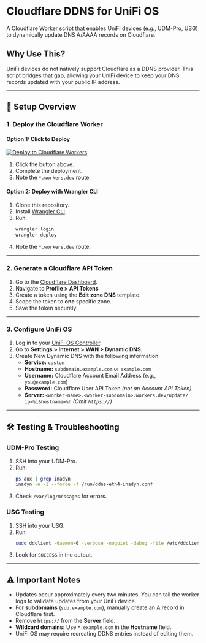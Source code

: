 # Cloudflare DDNS for UniFi OS

A Cloudflare Worker script that enables UniFi devices (e.g., UDM-Pro, USG) to dynamically update DNS A/AAAA records on Cloudflare.

## Why Use This?

UniFi devices do not natively support Cloudflare as a DDNS provider. This script bridges that gap, allowing your UniFi device to keep your DNS records updated with your public IP address.

---

## 🚀 **Setup Overview**

### 1. **Deploy the Cloudflare Worker**

#### **Option 1: Click to Deploy**
[![Deploy to Cloudflare Workers](https://deploy.workers.cloudflare.com/button)](https://deploy.workers.cloudflare.com/?url=https://github.com/willswire/unifi-ddns)

1. Click the button above.
2. Complete the deployment.
3. Note the `*.workers.dev` route.

#### **Option 2: Deploy with Wrangler CLI**
1. Clone this repository.
2. Install [Wrangler CLI](https://developers.cloudflare.com/workers/wrangler/install-and-update/).
3. Run:
   ```sh
   wrangler login
   wrangler deploy
   ```
4. Note the `*.workers.dev` route.

---

### 2. **Generate a Cloudflare API Token**

1. Go to the [Cloudflare Dashboard](https://dash.cloudflare.com/).
2. Navigate to **Profile > API Tokens**
3. Create a token using the **Edit zone DNS** template.
4. Scope the token to **one** specific zone.
5. Save the token securely.

---

### 3. **Configure UniFi OS**

1. Log in to your [UniFi OS Controller](https://unifi.ui.com/).
2. Go to **Settings > Internet > WAN > Dynamic DNS**.
3. Create New Dynamic DNS with the following information:
   - **Service:** `custom`
   - **Hostname:** `subdomain.example.com` or `example.com`
   - **Username:** Cloudflare Account Email Address (e.g., `you@example.com`)
   - **Password:** Cloudflare User API Token *(not an Account API Token)*
   - **Server:** `<worker-name>.<worker-subdomain>.workers.dev/update?ip=%i&hostname=%h`
     *(Omit `https://`)*

---

## 🛠️ **Testing & Troubleshooting**

### **UDM-Pro Testing**
1. SSH into your UDM-Pro.
2. Run:
   ```sh
   ps aux | grep inadyn
   inadyn -n -1 --force -f /run/ddns-eth4-inadyn.conf
   ```
3. Check `/var/log/messages` for errors.

### **USG Testing**
1. SSH into your USG.
2. Run:
   ```sh
   sudo ddclient -daemon=0 -verbose -noquiet -debug -file /etc/ddclient/ddclient_eth0.conf
   ```
3. Look for `SUCCESS` in the output.

---

## ⚠️ **Important Notes**

- Updates occur approximately every two minutes. You can tail the worker logs to validate updates from your UniFi device.
- For **subdomains** (`sub.example.com`), manually create an A record in Cloudflare first.
- Remove `https://` from the **Server** field.
- **Wildcard domains:** Use `*.example.com` in the **Hostname** field.
- UniFi OS may require recreating DDNS entries instead of editing them.
